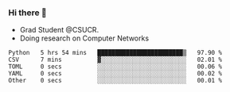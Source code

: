 ### Hi there 👋
- Grad Student @CSUCR. 
- Doing research on Computer Networks
<!--START_SECTION:waka-->

```text
Python   5 hrs 54 mins   ████████████████████████▒   97.90 %
CSV      7 mins          ▓░░░░░░░░░░░░░░░░░░░░░░░░   02.01 %
TOML     0 secs          ░░░░░░░░░░░░░░░░░░░░░░░░░   00.06 %
YAML     0 secs          ░░░░░░░░░░░░░░░░░░░░░░░░░   00.02 %
Other    0 secs          ░░░░░░░░░░░░░░░░░░░░░░░░░   00.01 %
```

<!--END_SECTION:waka-->
<!--
**jluo117/jluo117** is a ✨ _special_ ✨ repository because its `README.md` (this file) appears on your GitHub profile.

Here are some ideas to get you started:

- 🔭 I’m currently working on ...
- 🌱 I’m currently learning ...
- 👯 I’m looking to collaborate on ...
- 🤔 I’m looking for help with ...
- 💬 Ask me about ...
- 📫 How to reach me: ...
- 😄 Pronouns: ...
- ⚡ Fun fact: ...
-->
